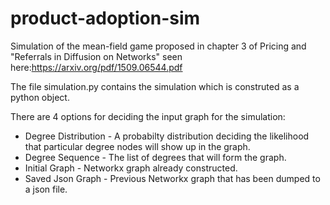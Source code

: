 # product-adoption-sim

Simulation of the mean-field game proposed in chapter 3 of Pricing and "Referrals in Diffusion on Networks" seen here:https://arxiv.org/pdf/1509.06544.pdf

The file simulation.py contains the simulation which is construted as a python object.

There are 4 options for deciding the input graph for the simulation:
- Degree Distribution - A probabilty distribution deciding the likelihood that particular degree nodes will show up in the graph.  
- Degree Sequence - The list of degrees that will form the graph.
- Initial Graph - Networkx graph already constructed.
- Saved Json Graph - Previous Networkx graph that has been dumped to a json file.
